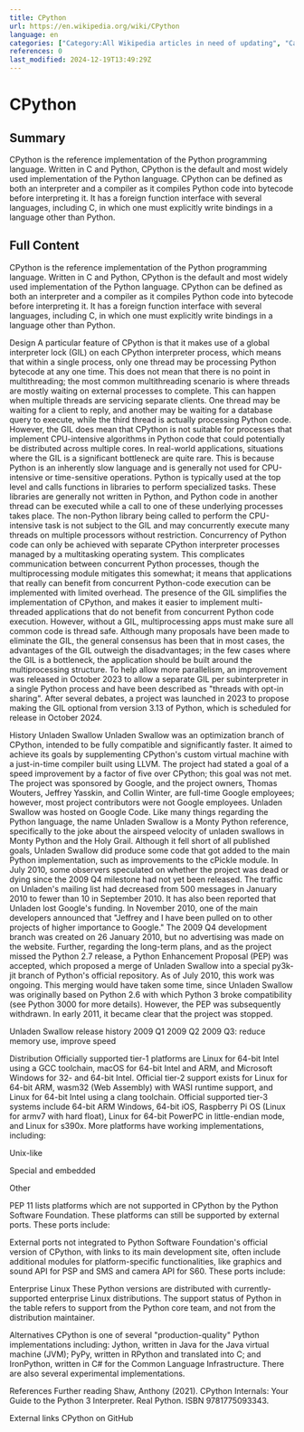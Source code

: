 ```yaml
---
title: CPython
url: https://en.wikipedia.org/wiki/CPython
language: en
categories: ["Category:All Wikipedia articles in need of updating", "Category:All articles covered by WikiProject Wikify", "Category:All articles lacking reliable references", "Category:All articles needing rewrite", "Category:All articles with bare URLs for citations", "Category:All articles with unsourced statements", "Category:Articles covered by WikiProject Wikify from September 2022", "Category:Articles lacking reliable references from November 2010", "Category:Articles needing cleanup from September 2022", "Category:Articles with bare URLs for citations from September 2022", "Category:Articles with multiple maintenance issues", "Category:Articles with short description", "Category:Articles with unsourced statements from August 2019", "Category:CS1 errors: bare URL", "Category:CS1 errors: missing title", "Category:Free and open source compilers", "Category:Free and open source interpreters", "Category:Free software programmed in C", "Category:Free software programmed in Python", "Category:Python (programming language) implementations", "Category:Short description matches Wikidata", "Category:Software using the PSF license", "Category:Stack-based virtual machines", "Category:Wikipedia articles in need of updating from April 2021", "Category:Wikipedia articles in need of updating from June 2022", "Category:Wikipedia articles in need of updating from June 2023", "Category:Wikipedia articles in need of updating from June 2024", "Category:Wikipedia articles in need of updating from March 2022", "Category:Wikipedia articles in need of updating from November 2024", "Category:Wikipedia articles in need of updating from October 2024", "Category:Wikipedia articles needing rewrite from January 2020", "Category:Wikipedia articles scheduled for update tagging"]
references: 0
last_modified: 2024-12-19T13:49:29Z
---
```


# CPython

## Summary

CPython is the reference implementation of the Python programming language. Written in C and Python, CPython is the default and most widely used implementation of the Python language.
CPython can be defined as both an interpreter and a compiler as it compiles Python code into bytecode before interpreting it. It has a foreign function interface with several languages, including C, in which one must explicitly write bindings in a language other than Python.

## Full Content

CPython is the reference implementation of the Python programming language. Written in C and Python, CPython is the default and most widely used implementation of the Python language.
CPython can be defined as both an interpreter and a compiler as it compiles Python code into bytecode before interpreting it. It has a foreign function interface with several languages, including C, in which one must explicitly write bindings in a language other than Python.

Design
A particular feature of CPython is that it makes use of a global interpreter lock (GIL) on each CPython interpreter process, which means that within a single process, only one thread may be processing Python bytecode at any one time. This does not mean that there is no point in multithreading; the most common multithreading scenario is where threads are mostly waiting on external processes to complete.
This can happen when multiple threads are servicing separate clients. One thread may be waiting for a client to reply, and another may be waiting for a database query to execute, while the third thread is actually processing Python code.
However, the GIL does mean that CPython is not suitable for processes that implement CPU-intensive algorithms in Python code that could potentially be distributed across multiple cores.
In real-world applications, situations where the GIL is a significant bottleneck are quite rare. This is because Python is an inherently slow language and is generally not used for CPU-intensive or time-sensitive operations. Python is typically used at the top level and calls functions in libraries to perform specialized tasks. These libraries are generally not written in Python, and Python code in another thread can be executed while a call to one of these underlying processes takes place. The non-Python library being called to perform the CPU-intensive task is not subject to the GIL and may concurrently execute many threads on multiple processors without restriction.
Concurrency of Python code can only be achieved with separate CPython interpreter processes managed by a multitasking operating system. This complicates communication between concurrent Python processes, though the multiprocessing module mitigates this somewhat; it means that applications that really can benefit from concurrent Python-code execution can be implemented with limited overhead.
The presence of the GIL simplifies the implementation of CPython, and makes it easier to implement multi-threaded applications that do not benefit from concurrent Python code execution. However, without a GIL, multiprocessing apps must make sure all common code is thread safe.
Although many proposals have been made to eliminate the GIL, the general consensus has been that in most cases, the advantages of the GIL outweigh the disadvantages; in the few cases where the GIL is a bottleneck, the application should be built around the multiprocessing structure. To help allow more parallelism, an improvement was released in October 2023 to allow a separate GIL per subinterpreter in a single Python process and have been described as "threads with opt-in sharing".
After several debates, a project was launched in 2023 to propose making the GIL optional from version 3.13 of Python, which is scheduled for release in October 2024.

History
Unladen Swallow
Unladen Swallow was an optimization branch of CPython, intended to be fully compatible and significantly faster. It aimed to achieve its goals by supplementing CPython's custom virtual machine with a just-in-time compiler built using LLVM.
The project had stated a goal of a speed improvement by a factor of five over CPython; this goal was not met.
The project was sponsored by Google, and the project owners, Thomas Wouters, Jeffrey Yasskin, and Collin Winter, are full-time Google employees; however, most project contributors were not Google employees. Unladen Swallow was hosted on Google Code.
Like many things regarding the Python language, the name Unladen Swallow is a Monty Python reference, specifically to the joke about the airspeed velocity of unladen swallows in Monty Python and the Holy Grail.
Although it fell short of all published goals, Unladen Swallow did produce some code that got added to the main Python implementation, such as improvements to the cPickle module.
In July 2010, some observers speculated on whether the project was dead or dying since the 2009 Q4 milestone had not yet been released. The traffic on Unladen's mailing list had decreased from 500 messages in January 2010 to fewer than 10 in September 2010. It has also been reported that Unladen lost Google's funding. In November 2010, one of the main developers announced that "Jeffrey and I have been pulled on to other projects of higher importance to Google."
The 2009 Q4 development branch was created on 26 January 2010, but no advertising was made on the website. Further, regarding the long-term plans, and as the project missed the Python 2.7 release, a Python Enhancement Proposal (PEP) was accepted, which proposed a merge of Unladen Swallow into a special py3k-jit branch of Python's official repository. As of July 2010, this work was ongoing. This merging would have taken some time, since Unladen Swallow was originally based on Python 2.6 with which Python 3 broke compatibility (see Python 3000 for more details). However, the PEP was subsequently withdrawn.
In early 2011, it became clear that the project was stopped.

Unladen Swallow release history
2009 Q1
2009 Q2
2009 Q3: reduce memory use, improve speed

Distribution
Officially supported tier-1 platforms are Linux for 64-bit Intel using a GCC toolchain, macOS for 64-bit Intel and ARM, and Microsoft Windows for 32- and 64-bit Intel. Official tier-2 support exists for Linux for 64-bit ARM, wasm32 (Web Assembly) with WASI runtime support, and Linux for 64-bit Intel using a clang toolchain. Official supported tier-3 systems include 64-bit ARM Windows, 64-bit iOS, Raspberry Pi OS (Linux for armv7 with hard float), Linux for 64-bit PowerPC in little-endian mode, and Linux for s390x.
More platforms have working implementations, including:

Unix-like

Special and embedded

Other

PEP 11 lists platforms which are not supported in CPython by the Python Software Foundation. These platforms can still be supported by external ports. These ports include:

External ports not integrated to Python Software Foundation's official version of CPython, with links to its main development site, often include additional modules for platform-specific functionalities, like graphics and sound API for PSP and SMS and camera API for S60. These ports include:

Enterprise Linux
These Python versions are distributed with currently-supported enterprise Linux distributions. The support status of Python in the table refers to support from the Python core team, and not from the distribution maintainer.

Alternatives
CPython is one of several "production-quality" Python implementations including: Jython, written in Java for the Java virtual machine (JVM); PyPy, written in RPython and translated into C; and IronPython, written in C# for the Common Language Infrastructure. There are also several experimental implementations.

References
Further reading
Shaw, Anthony (2021). CPython Internals: Your Guide to the Python 3 Interpreter. Real Python. ISBN 9781775093343.

External links
CPython on GitHub
